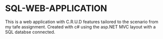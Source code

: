 # SQL-WEB-APPLICATION

This is a web application with C.R.U.D features tailored to the scenario from my tafe assignment.
Created with c# using the asp.NET MVC layout with a SQL databse connected.
